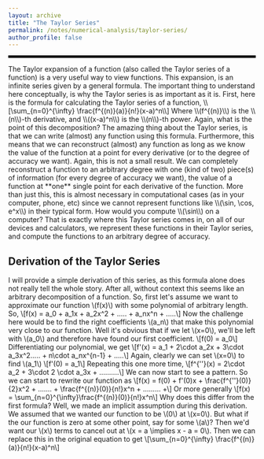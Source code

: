 ```yaml
---
layout: archive
title: "The Taylor Series"
permalink: /notes/numerical-analysis/taylor-series/
author_profile: false
--- 
```

<hr style="border: 2px solid black;">
The Taylor expansion of a function (also called the Taylor series of a function) is a very useful way to view functions. This expansion, is an infinite series given by a general formula. The important thing to understand here conceptually, is why the Taylor series is as 
important as it is. First, here is the formula for calculating the Taylor series of a function,
\\[\sum_{n=0}^{\infty} \frac{f^{(n)}(a)}{n!}(x-a)^n\\]
Where \\(f^{(n)}\\) is the \\(n\\)-th derivative, and \\((x-a)^n\\) is the \\(n\\)-th power. Again, what is the point of this 
decomposition? The amazing thing about the Taylor series, is that we can write (almost) any function using this formula. Furthermore,
this means that we can reconstruct (almost) any function as long as we know the value of the function at a point for every derivative
(or to the degree of accuracy we want). Again, this is not a small result. We can completely reconstruct a function to an arbitrary degree
with one (kind of two) piece(s) of information (for every degree of accuracy we want), the value of a function at **one** single point 
for each derivative of the function. More than just this, this is almost necessary in computational cases (as in your computer, phone, etc)
since we cannot represent functions like \\(\sin, \cos, e^x\\) in their typical form. How would you compute \\(\sin\\) on a computer?
That is exactly where this Taylor series comes in, on all of our devices and calculators, we represent these functions in their 
Taylor series, and compute the functions to an arbitrary degree of accuracy.

## Derivation of the Taylor Series
I will provide a simple derivation of this series, as this formula alone does not really tell the whole story. After all, without context this seems like an arbitrary decomposition of a function. So, first let's assume we want to approximate our function \\(f(x)\\) with some polynomial of arbitrary length. So,
\\[f(x) = a_0 + a_1x + a_2x^2 + ..... + a_nx^n + .....\\]
Now the challenge here would be to find the right coefficients \\(a_n\\) that make this polynomial very close to our function. Well it's obvious that if we let \\(x=0\\), we'll be left with \\(a_0\\) and therefore have found our first coefficient. 
\\[f(0) = a_0\\]
Differentiating our polynomial, we get
\\[f'(x) = a_1 + 2\cdot a_2x + 3\cdot a_3x^2..... + n\cdot a_nx^{n-1} + .....\\]
Again, clearly we can set \\(x=0\\) to find \\(a_1\\)
\\[f'(0) = a_1\\]
Repeating this one more time,
\\[f^{\'\'}(x) = 2\cdot a_2 + 3\cdot 2 \cdot a_3x + ..........\\]
We can now start to see a pattern. So we can start to rewrite our function as
\\[f(x) = f(0) + f'(0)x + \frac{f^{\'\'}(0)}{2}x^2 + ....... + \frac{f^{(n)}(0)}{n!}x^n + ......... +\\]
Or more generally
\\[f(x) = \sum_{n=0}^{\infty}\frac{f^{(n)}(0)}{n!}x^n\\]
Why does this differ from the first formula? Well, we made an implicit assumption during this derivation. We assumed that we wanted our function to be \\(0\\) at \\(x=0\\). But what if the our function is zero at some other point, say for some \\(a\\)? Then we'd want our \\(x\\) terms to cancel out at \\(x = a \implies x - a = 0\\). Then we can replace this in the original equation to get
\\[\sum_{n=0}^{\infty} \frac{f^{(n)}(a)}{n!}(x-a)^n\\]
